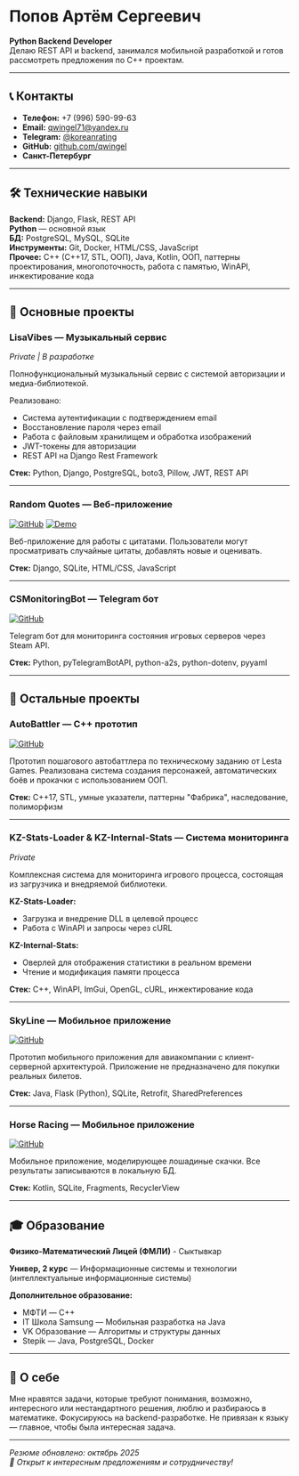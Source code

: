 # Попов Артём Сергеевич
**Python Backend Developer**  
Делаю REST API и backend, занимался мобильной разработкой и готов рассмотреть предложения по C++ проектам.

---

## 📞 Контакты

* **Телефон:** +7 (996) 590-99-63
* **Email:** qwingel71@yandex.ru
* **Telegram:** [@koreanrating](https://t.me/koreanrating)
* **GitHub:** [github.com/qwingel](https://github.com/qwingel)
* **Санкт-Петербург**

---

## 🛠 Технические навыки

**Backend:** Django, Flask, REST API  
**Python** — основной язык  
**БД:** PostgreSQL, MySQL, SQLite  
**Инструменты:** Git, Docker, HTML/CSS, JavaScript  
**Прочее:** C++ (C++17, STL, ООП), Java, Kotlin, ООП, паттерны проектирования, многопоточность, работа с памятью, WinAPI, инжектирование кода

---

## 🚀 Основные проекты

### **LisaVibes** — Музыкальный сервис
*Private | В разработке*

Полнофункциональный музыкальный сервис с системой авторизации и медиа-библиотекой.

Реализовано:
- Система аутентификации с подтверждением email
- Восстановление пароля через email
- Работа с файловым хранилищем и обработка изображений
- JWT-токены для авторизации
- REST API на Django Rest Framework

**Стек:** Python, Django, PostgreSQL, boto3, Pillow, JWT, REST API

---

### **Random Quotes** — Веб-приложение
[![GitHub](https://img.shields.io/badge/GitHub-Repository-blue)](https://github.com/qwingel/it-solution-test) [![Demo](https://img.shields.io/badge/Live-Demo-green)](https://itsis.it-solution.ru/meet_matrix/view/?secret=t6p3q404fiinb08gmw8urwg9ep1wyijjv3sw6fb68q6duqclc0)

Веб-приложение для работы с цитатами. Пользователи могут просматривать случайные цитаты, добавлять новые и оценивать.

**Стек:** Django, SQLite, HTML/CSS, JavaScript

---

### **CSMonitoringBot** — Telegram бот
[![GitHub](https://img.shields.io/badge/GitHub-Repository-blue)](https://github.com/qwingel/CSMonitoringBot)

Telegram бот для мониторинга состояния игровых серверов через Steam API.

**Стек:** Python, pyTelegramBotAPI, python-a2s, python-dotenv, pyyaml

---

## 🚀 Остальные проекты

### **AutoBattler** — C++ прототип
[![GitHub](https://img.shields.io/badge/GitHub-Repository-blue)](https://github.com/qwingel/LestaGames-Test)

Прототип пошагового автобаттлера по техническому заданию от Lesta Games. Реализована система создания персонажей, автоматических боёв и прокачки с использованием ООП.

**Стек:** C++17, STL, умные указатели, паттерны "Фабрика", наследование, полиморфизм

---

### **KZ-Stats-Loader & KZ-Internal-Stats** — Система мониторинга
*Private*

Комплексная система для мониторинга игрового процесса, состоящая из загрузчика и внедряемой библиотеки.

**KZ-Stats-Loader:**
- Загрузка и внедрение DLL в целевой процесс
- Работа с WinAPI и запросы через cURL

**KZ-Internal-Stats:**
- Оверлей для отображения статистики в реальном времени
- Чтение и модификация памяти процесса

**Стек:** C++, WinAPI, ImGui, OpenGL, cURL, инжектирование кода

---

### **SkyLine** — Мобильное приложение
[![GitHub](https://img.shields.io/badge/GitHub-Repository-blue)](https://github.com/qwingel/myitschoolsamsung)

Прототип мобильного приложения для авиакомпании с клиент-серверной архитектурой. Приложение не предназначено для покупки реальных билетов.

**Стек:** Java, Flask (Python), SQLite, Retrofit, SharedPreferences

---

### **Horse Racing** — Мобильное приложение
[![GitHub](https://img.shields.io/badge/GitHub-Repository-blue)](https://github.com/qwingel/HorseRacing)

Мобильное приложение, моделирующее лошадиные скачки. Все результаты записываются в локальную БД.

**Стек:** Kotlin, SQLite, Fragments, RecyclerView

---

## 🎓 Образование

**Физико-Математический Лицей (ФМЛИ)** - Сыктывкар

**Универ, 2 курс** — Информационные системы и технологии (интеллектуальные информационные системы)

**Дополнительное образование:**
- МФТИ — C++
- IT Школа Samsung — Мобильная разработка на Java
- VK Образование — Алгоритмы и структуры данных
- Stepik — Java, PostgreSQL, Docker

---

## 💭 О себе

Мне нравятся задачи, которые требуют понимания, возможно, интересного или нестандартного решения, люблю и разбираюсь в математике. 
Фокусируюсь на backend-разработке. Не привязан к языку — главное, чтобы была интересная задача.

---

*Резюме обновлено: октябрь 2025*  
*📧 Открыт к интересным предложениям и сотрудничеству!*
